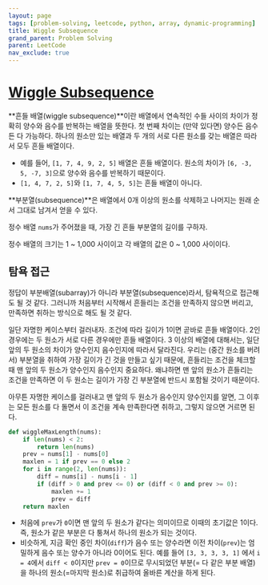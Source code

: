 ```yaml
---
layout: page
tags: [problem-solving, leetcode, python, array, dynamic-programming]
title: Wiggle Subsequence
grand_parent: Problem Solving
parent: LeetCode
nav_exclude: true
---
```


# [Wiggle Subsequence](https://leetcode.com/problems/wiggle-subsequence/)

 **흔들 배열(wiggle subsequence)**이란 배열에서 연속적인 수들 사이의
 차이가 정확히 양수와 음수를 반복하는 배열을 뜻한다. 첫 번째 차이는
 (만약 있다면) 양수든 음수든 다 가능하다. 하나의 원소만 있는 배열과 두
 개의 서로 다른 원소를 갖는 배열은 따라서 모두 흔들 배열이다.
 - 예를 들어, `[1, 7, 4, 9, 2, 5]` 배열은 흔들 배열이다. 원소의 차이가
   `[6, -3, 5, -7, 3]`으로 양수와 음수를 반복하기 때문이다.
 - `[1, 4, 7, 2, 5]`와 `[1, 7, 4, 5, 5]`는 흔들 배열이 아니다.

 **부분열(subsequence)**은 배열에서 0개 이상의 원소를 삭제하고
 나머지는 원래 순서 그대로 남겨서 얻을 수 있다.

 정수 배열 `nums`가 주어졌을 때, 가장 긴 흔들 부분열의 길이를 구하자.

 정수 배열의 크기는 1 ~ 1,000 사이이고 각 배열의 값은 0 ~ 1,000
 사이이다.

## 탐욕 접근

 정답이 부분배열(subarray)가 아니라 부분열(subsequence)라서,
 탐욕적으로 접근해도 될 것 같다. 그러니까 처음부터 시작해서 흔들리는
 조건을 만족하지 않으면 버리고, 만족하면 취하는 방식으로 해도 될 것
 같다.

 일단 자명한 케이스부터 걸러내자. 조건에 따라 길이가 1이면 곧바로 흔들
 배열이다. 2인 경우에는 두 원소가 서로 다른 경우에만 흔들 배열이다. 3
 이상의 배열에 대해서는, 일단 앞의 두 원소의 차이가 양수인지
 음수인지에 따라서 달라진다. 우리는 (중간 원소를 버려서) 부분열을
 취하여 가장 길이가 긴 것을 만들고 싶기 때문에, 흔들리는 조건을 체크할
 때 맨 앞의 두 원소가 양수인지 음수인지 중요하다. 왜냐하면 맨 앞의
 원소가 흔들리는 조건을 만족하면 이 두 원소는 길이가 가장 긴 부분열에
 반드시 포함될 것이기 때문이다.

 아무튼 자명한 케이스를 걸러내고 맨 앞의 두 원소가 음수인지 양수인지를
 알면, 그 이후는 모든 원소를 다 돌면서 이 조건을 계속 만족한다면
 취하고, 그렇지 않으면 거르면 된다.

```python
def wiggleMaxLength(nums):
    if len(nums) < 2:
        return len(nums)
    prev = nums[1] - nums[0]
    maxlen = 1 if prev == 0 else 2
    for i in range(2, len(nums)):
        diff = nums[i] - nums[i - 1]
        if (diff > 0 and prev <= 0) or (diff < 0 and prev >= 0):
            maxlen += 1
            prev = diff
    return maxlen
```
 - 처음에 `prev`가 `0`이면 맨 앞의 두 원소가 같다는 의미이므로 이때의
   초기값은 1이다. 즉, 원소가 같은 부분은 다 퉁쳐서 하나의 원소가 되는
   것이다.
 - 비슷하게, 지금 확인 중인 차이(`diff`)가 음수 또는 양수라면 이전
   차이(`prev`)는 엄밀하게 음수 또는 양수가 아니라 0이어도 된다. 예를
   들어 `[3, 3, 3, 3, 1]` 에서 `i = 4`에서 `diff < 0`이지만 `prev =
   0`이므로 무시되었던 부분(= 다 같은 부분 배열)을 하나의 원소(=마지막
   원소)로 취급하여 올바른 계산을 하게 된다.
